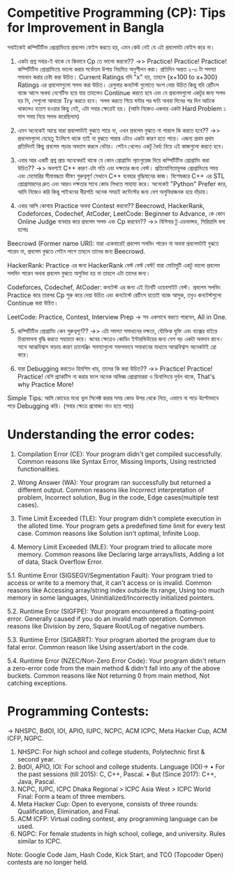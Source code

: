 # Competitive Programming (CP): Tips for Improvement in Bangla 

সবাইকেই কম্পিটিটিভ প্রোগ্রামিংয়ে প্রবলেম ফেইস করতে হয়, এমন কেউ নেই যে এই প্রবলেমটা ফেইস করে না।

1. একটা প্রশ্ন সবার-ই থাকে যে কিভাবে Cp তে ভালো করবো??
->> Practice! Practice! Practice!
কম্পিটিটিভ প্রোগ্রামিংয়ে ভালো করার সর্বোত্তম উপায় নিয়মিত অনুশীলন করা। প্রতিদিন অন্তত ২-৩ টা সমস্যা সমাধান করার চেষ্টা করা উচিত। Current Ratings যদি "x" হয়, তাহলে {x+100 to x+300} Ratings এর প্রবলেমগুলো সলভ করা উচিত। রেগুলার কনটেস্ট গুলোতে অংশ নেয়া উচিত কিন্তু যদি রেটিংস বাজে আসে অথবা নেগেটিভ হয়ে যায় তাহলেও Continue করতে হবে এবং যে প্রবলেমগুলো একটুর জন্য সলভ হয় নি, সেগুলো আবারো Try করতে হবে। সলভ করতে গিয়ে ঘন্টার পর ঘন্টা অথবা দিনের পর দিন আটকে থাকলেও হতাশ হওয়ার কিছু নেই, এটা সবার ক্ষেত্রেই হয়। (আমি নিজেও একবার একটা Hard Problem ১ মাস সময় নিয়ে সলভ করেছিলাম)

2. এমন অনেকেই আছে যারা প্রবলেমটাই বুঝতে পারে না, এখন প্রবলেম বুঝতে না পারলে কি করতে হবে?? 
->> প্রবলেমগুলো যেহেতু ইংলিশে থাকে তাই না বুঝতে পারার এটাও একটা কারণ হতে পারে। এজন্য প্রথম প্রথম প্রতিদিনই কিছু প্রবলেম পড়ার অভ্যাস করলে বেটার। পেইন খেলেও একটু ধৈর্য্য নিয়ে এই কাজগুলো করতে হবে।

3. এবার আর একটি প্রশ্ন প্রায় অনেকেরই থাকে যে কোন প্রোগ্রামিং ল্যাংগুয়েজ দিয়ে কম্পিটিটিভ প্রোগ্রামিং করা উচিত?? 
->> অবশ্যই C++ কারণ এটা গতি এবং দক্ষতার জন্য বেস্ট। প্রতিযোগিতামূলক প্রোগ্রামিংয়ে সময় এবং মেমোরির সীমাবদ্ধতা ভীষণ গুরুত্বপূর্ণ সেখানে C++ ব্যবহার বুদ্ধিমানের কাজ। বিশেষকরে C++ এর STL প্রোগ্রামারদের দ্রুত এবং আরও দক্ষতার সাথে কোড লিখতে সাহায্য করে।
অনেকেই "Python" Prefer করে, আমি নিজেও করি কিন্তু পাইথনের ধীরগতি অনেক সময়ই কন্টেস্টের জন্য বেশ অসুবিধাজনক হয়ে দাঁড়ায়।

4. এবার আসি কোথায় Practice অথবা Contest করবো?? Beecrowd, HackerRank, Codeforces, Codechef, AtCoder, LeetCode: Beginner to Advance, কে কোন Online Judge ব্যবহার করে প্রবলেম সলভ এবং Cp করবেন??
->> বিগিনার টু এডভান্সড, সিরিয়ালি বলা হলোঃ

Beecrowd (Former name URI): যারা একেবারেই প্রবলেম সলভিং পারেন না অথবা প্রবলেমটাই বুঝতে পারেন না, প্রবলেম বুঝতে পেইন লাগে তাহলে তাদের জন্য Beecrowd.

HackerRank: Practice এর জন্য HackerRank বেস্ট বেস্ট বেস্ট! যারা মোটামুটি একটু ভালো প্রবলেম সলভিং পারেন অথবা প্রবলেম বুঝতে অসুবিধা হয় না তাহলে এটা তাদের জন্য।

Codeforces, Codechef, AtCoder: কনটেস্ট এর জন্য এই তিনটি ওয়েবসাইট বেস্ট। প্রবলেম সলভিং Practice করে তারপর Cp শুরু করে দেয়া উচিত এবং কনটেস্টে রেটিংস যতোই বাজে আসুক, তবুও কনটেস্টগুলো Continue করা উচিত। 

LeetCode: Practice, Contest, Interview Prep -> সব একসাথে করতে পারবেন, All in One.

5. কম্পিটিটিভ প্রোগ্রামিং কেন গুরুত্বপূর্ণ??
->> এটা সমস্যা সমাধানের দক্ষতা, যৌক্তিক যুক্তি এবং বাক্সের বাইরে চিন্তাভাবনা বৃদ্ধি করতে সহায়তা করে। জবের ক্ষেত্রেও কোডিং ইন্টারভিউয়ের জন্য বেশ বড় একটা অবদান রাখে। সাথে আত্মবিশ্বাস বাড়ায় কারণ চ্যালেঞ্জিং সমস্যাগুলো সফলভাবে সমাধানের মাধ্যমে আত্মবিশ্বাস অনেকটাই গ্রো করে।

6. যারা Debugging করতেও হিমশিম খায়, তাদের কি করা উচিত?? 
->> Practice! Practice! Practice! 
বেশি প্র্যাকটিস না করার ফলে অনেক অভিজ্ঞ প্রোগ্রামাররা ও ডিবাগিংয়ে দুর্বল থাকে, That's why Practice More!

Simple Tips: আমি কোডের মধ্যে ভুল সিলেক্ট করার সময় কোড উপর থেকে নিচে, এভাবে না পড়ে উল্টোভাবে পড়ে Debugging করি। (সবার ক্ষেত্রে প্রযোজ্য নাও হতে পারে)


# Understanding the error codes:
1. Compilation Error (CE): Your program didn't get compiled successfully.
Common reasons like Syntax Error, Missing Imports, Using restricted functionalities.

2. Wrong Answer (WA): Your program ran successfully but returned a different output.
Common reasons like Incorrect interpretation of problem, Incorrect solution, Bug in the code, Edge cases(multiple test cases).

3. Time Limit Exceeded (TLE): Your program didn't complete execution in the alloted time. Your program gets a predefined time limit for every test case.
Common reasons like Solution isn't optimal, Infinite Loop.

4. Memory Limit Exceeded (MLE): Your program tried to allocate more memory.
Common reasons like Declaring large arrays/lists, Adding a lot of data, Stack Overflow Error.

5.1. Runtime Error (SIGSEGV/Segmentation Fault): Your program tried to access or write to a memory that, it can't access or is invalid.
Common reasons like Accessing array/string index outside its range, Using too much memory in some languages, Uninitialized/Incorrectly initialized pointers.

5.2. Runtime Error (SIGFPE): Your program encountered a floating-point error. Generally caused if you do an invalid math operation.
Common reasons like Division by zero, Square Root/Log of negative numbers.

5.3. Runtime Error (SIGABRT): Your program aborted the program due to fatal error.
Common reason like Using assert/abort in the code.

5.4. Runtime Error (NZEC/Non-Zero Error Code): Your program didn't return a zero-error code from the main method & didn't fall into any of the above buckets.
Common reasons like Not returning 0 from main method, Not catching exceptions.

# Programming Contests:
-> NHSPC, BdOI, IOI, APIO, IUPC, NCPC, ACM ICPC, Meta Hacker Cup, ACM ICFP, NGPC.

1. NHSPC: For high school and college students, Polytechnic first & second year.
2. BdOI, APIO, IOI: For school and college students.
Language (IOI)->
• For the past sessions (till 2015): C, C++, Pascal.
• But (Since 2017): C++, Java, Pascal. 
3. NCPC, IUPC, ICPC Dhaka Regional > ICPC Asia West > ICPC World Final: Form a team of three members.
4. Meta Hacker Cup: Open to everyone, consists of three rounds: Qualification, Elimination, and Final.
5. ACM ICFP: Virtual coding contest, any programming language can be used.
6. NGPC: For female students in high school, college, and university. Rules similar to ICPC.

Note:
Google Code Jam, Hash Code, Kick Start, and TCO (Topcoder Open) contests are no longer held.


